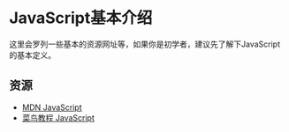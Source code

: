 # JavaScript基本介绍

这里会罗列一些基本的资源网址等，如果你是初学者，建议先了解下JavaScript的基本定义。  

## 资源

- [MDN JavaScript](https://developer.mozilla.org/zh-CN/docs/Web/JavaScript)
- [菜鸟教程 JavaScript](https://www.runoob.com/js/js-examples.html)
